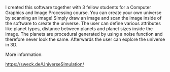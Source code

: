 I created this software together with 3 fellow students for a Computer Graphics and Image Processing course. You can create your own universe by scanning an image! Simply draw an image and scan the image inside of the software to create the universe. The user can define various attributes like planet types, distance between planets and planet sizes inside the image. The planets are procedural generated by using a noise function and therefore never look the same. Afterwards the user can explore the universe in 3D.
 
 More information: 
 
https://sweck.de/UniverseSimulation/
